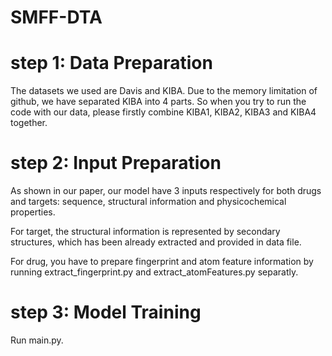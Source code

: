 # SMFF-DTA

# step 1: Data Preparation
The datasets we used are Davis and KIBA. Due to the memory limitation of github, we have separated KIBA into 4 parts. So when you try to run the code with our data, please firstly combine KIBA1, KIBA2, KIBA3 and KIBA4 together.

# step 2: Input Preparation
As shown in our paper, our model have 3 inputs respectively for both drugs and targets: sequence, structural information and physicochemical properties.

For target, the structural information is represented by secondary structures, which has been already extracted and provided in data file.

For drug, you have to prepare fingerprint and atom feature information by running extract_fingerprint.py and extract_atomFeatures.py separatly.

# step 3: Model Training
Run main.py.
